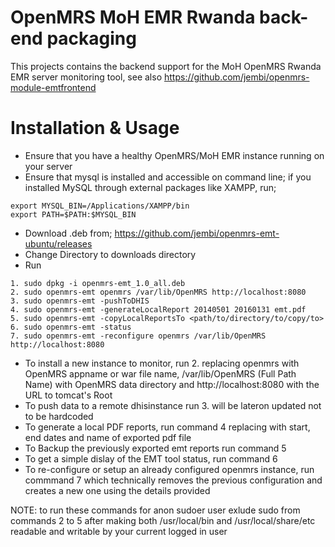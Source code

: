 OpenMRS MoH EMR Rwanda back-end packaging
========================
This projects contains the backend support for the MoH OpenMRS Rwanda EMR server monitoring tool, see also https://github.com/jembi/openmrs-module-emtfrontend 

Installation & Usage
====================
* Ensure that you have a healthy OpenMRS/MoH EMR instance running on your server
* Ensure that mysql is installed and accessible on command line; if you installed MySQL through external packages like XAMPP, run;
```
export MYSQL_BIN=/Applications/XAMPP/bin
export PATH=$PATH:$MYSQL_BIN
```
* Download .deb from; https://github.com/jembi/openmrs-emt-ubuntu/releases
* Change Directory to downloads directory
* Run
```
1. sudo dpkg -i openmrs-emt_1.0_all.deb
2. sudo openmrs-emt openmrs /var/lib/OpenMRS http://localhost:8080
3. sudo openmrs-emt -pushToDHIS
4. sudo openmrs-emt -generateLocalReport 20140501 20160131 emt.pdf
5. sudo openmrs-emt -copyLocalReportsTo <path/to/directory/to/copy/to>
6. sudo openmrs-emt -status
7. sudo openmrs-emt -reconfigure openmrs /var/lib/OpenMRS http://localhost:8080
```
* To install a new instance to monitor, run 2. replacing openmrs with OpenMRS appname or war file name, /var/lib/OpenMRS (Full Path Name) with OpenMRS data directory and http://localhost:8080 with the URL to tomcat's Root
* To push data to a remote dhisinstance run 3. will be lateron updated not to be hardcoded
* To generate a local PDF reports, run command 4 replacing with start, end dates and name of exported pdf file
* To Backup the previously exported emt reports run command 5
* To get a simple dislay of the EMT tool status, run command 6
* To re-configure or setup an already configured openmrs instance, run commmand 7 which technically removes the previous configuration and creates a new one using the details provided

NOTE: to run these commands for anon sudoer user exlude sudo from commands 2 to 5 after making both /usr/local/bin and /usr/local/share/etc readable and writable by your current logged in user 

